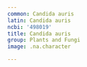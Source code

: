 ```yaml
---
common: Candida auris
latin: Candida auris
ncbi: '498019'
title: Candida auris
group: Plants and Fungi
image: .na.character

---
```

